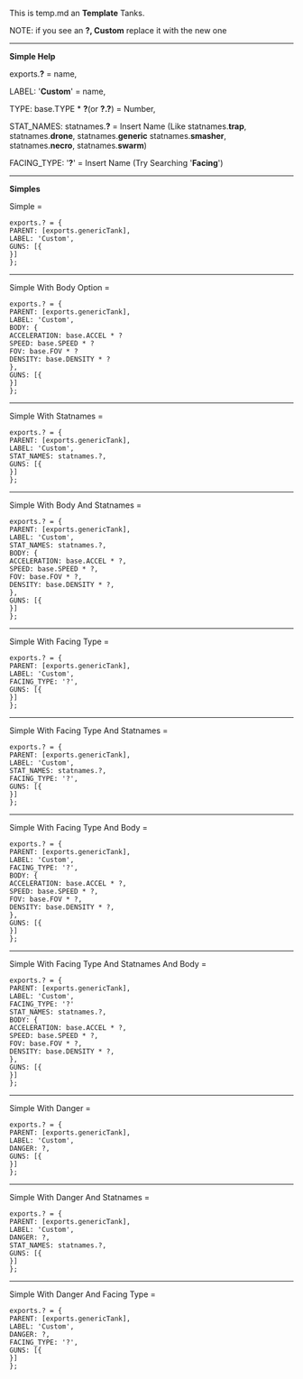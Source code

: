 
This is temp.md an **Template** Tanks.

NOTE: if you see an **?, Custom** replace it with the new one

--- 
**Simple Help** 

exports.**?** = name,

LABEL: '**Custom**' = name,

TYPE: base.TYPE * **?**(or **?.?**) = Number,

STAT_NAMES: statnames.**?** = Insert Name (Like
statnames.**trap**, statnames.**drone**, statnames.**generic**
statnames.**smasher**, statnames.**necro**, statnames.**swarm**)

FACING_TYPE: '**?**' = Insert Name (Try Searching '**Facing**')

---
**Simples**

Simple = 
```
exports.? = {
PARENT: [exports.genericTank],
LABEL: 'Custom',
GUNS: [{
}]
};
```
---
Simple With Body Option = 
```
exports.? = {
PARENT: [exports.genericTank],
LABEL: 'Custom',
BODY: {
ACCELERATION: base.ACCEL * ?
SPEED: base.SPEED * ?
FOV: base.FOV * ?
DENSITY: base.DENSITY * ?
},
GUNS: [{
}]
};
```
---
Simple With Statnames =
```
exports.? = {
PARENT: [exports.genericTank],
LABEL: 'Custom',
STAT_NAMES: statnames.?,
GUNS: [{
}]
};
```
---
Simple With Body And Statnames =
```
exports.? = {
PARENT: [exports.genericTank],
LABEL: 'Custom',
STAT_NAMES: statnames.?,
BODY: {
ACCELERATION: base.ACCEL * ?,
SPEED: base.SPEED * ?,
FOV: base.FOV * ?,
DENSITY: base.DENSITY * ?,
},
GUNS: [{
}]
}; 
```
---
Simple With Facing Type = 
```
exports.? = {
PARENT: [exports.genericTank],
LABEL: 'Custom',
FACING_TYPE: '?',
GUNS: [{
}]
};
```
---
Simple With Facing Type And Statnames =
```
exports.? = {
PARENT: [exports.genericTank],
LABEL: 'Custom',
STAT_NAMES: statnames.?,
FACING_TYPE: '?',
GUNS: [{
}]
};
```
---
Simple With Facing Type And Body =
```
exports.? = {
PARENT: [exports.genericTank],
LABEL: 'Custom',
FACING_TYPE: '?',
BODY: {
ACCELERATION: base.ACCEL * ?,
SPEED: base.SPEED * ?,
FOV: base.FOV * ?,
DENSITY: base.DENSITY * ?,
},
GUNS: [{
}]
};
```
---
Simple With Facing Type And Statnames And Body =
```
exports.? = {
PARENT: [exports.genericTank],
LABEL: 'Custom',
FACING_TYPE: '?'
STAT_NAMES: statnames.?,
BODY: {
ACCELERATION: base.ACCEL * ?,
SPEED: base.SPEED * ?,
FOV: base.FOV * ?,
DENSITY: base.DENSITY * ?,
},
GUNS: [{
}]
};
```
---
Simple With Danger =  
```
exports.? = {
PARENT: [exports.genericTank],
LABEL: 'Custom',
DANGER: ?,
GUNS: [{
}]
};
```
---
Simple With Danger And Statnames =
```
exports.? = {
PARENT: [exports.genericTank],
LABEL: 'Custom',
DANGER: ?,
STAT_NAMES: statnames.?,
GUNS: [{
}]
};
```
---
Simple With Danger And Facing Type = 
```
exports.? = {
PARENT: [exports.genericTank],
LABEL: 'Custom',
DANGER: ?,
FACING_TYPE: '?',
GUNS: [{
}]
};
```